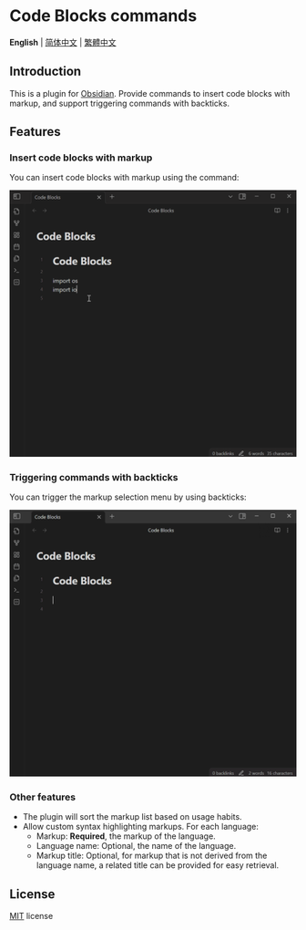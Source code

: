 # Code Blocks commands

**English** | [简体中文](./README-zh_CN.md) | [繁體中文](./README-zh_TW.md)

## Introduction

This is a plugin for [Obsidian](https://obsidian.md). Provide commands to insert code blocks with markup, and support triggering commands with backticks.

## Features

### Insert code blocks with markup

You can insert code blocks with markup using the command:

![list-languages](./images/list-languages.gif)

### Triggering commands with backticks

You can trigger the markup selection menu by using backticks:

![trigger-suggestions](./images/trigger-suggestions.gif)

### Other features

- The plugin will sort the markup list based on usage habits.
- Allow custom syntax highlighting markups. For each language:
  - Markup: **Required**, the markup of the language.
  - Language name: Optional, the name of the language.
  - Markup title: Optional, for markup that is not derived from the language name, a related title can be provided for easy retrieval.

## License

[MIT](/LICENSE) license
